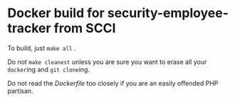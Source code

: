# Docker build for security-employee-tracker from SCCI

To build, just `make all` .

Do not `make cleanest` unless you are sure you want to erase all your `docker`ing and `git clone`ing.

Do not read the *Dockerfile* too closely if you are an easily offended PHP partisan.
